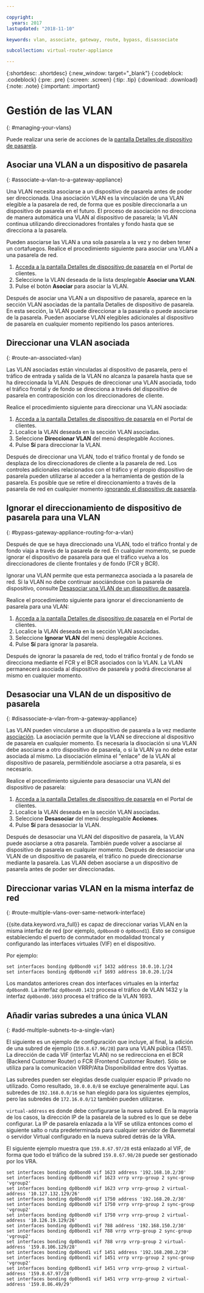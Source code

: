 ```yaml
---

copyright:
  years: 2017
lastupdated: "2018-11-10"

keywords: vlan, associate, gateway, route, bypass, disassociate

subcollection: virtual-router-appliance

---
```


{:shortdesc: .shortdesc}
{:new_window: target="_blank"}
{:codeblock: .codeblock}
{:pre: .pre}
{:screen: .screen}
{:tip: .tip}
{:download: .download}
{:note: .note}
{:important: .important}

# Gestión de las VLAN
{: #managing-your-vlans}

Puede realizar una serie de acciones de la [pantalla Detalles de dispositivo de pasarela](/docs/infrastructure/virtual-router-appliance?topic=virtual-router-appliance-view-vra-details).

## Asociar una VLAN a un dispositivo de pasarela
{: #associate-a-vlan-to-a-gateway-appliance}

Una VLAN necesita asociarse a un dispositivo de pasarela antes de poder ser direccionada. Una asociación VLAN es la vinculación de una VLAN elegible a la pasarela de red, de forma que es posible direccionarla a un dispositivo de pasarela en el futuro. El proceso de asociación no direcciona de manera automática una VLAN al dispositivo de pasarela; la VLAN continua utilizando direccionadores frontales y fondo hasta que se direcciona a la pasarela.

Pueden asociarse las VLAN a una sola pasarela a la vez y no deben tener un cortafuegos. Realice el procedimiento siguiente para asociar una VLAN a una pasarela de red.

1. [Acceda a la pantalla Detalles de dispositivo de pasarela](/docs/infrastructure/virtual-router-appliance?topic=virtual-router-appliance-view-vra-details) en el Portal de clientes.
2. Seleccione la VLAN deseada de la lista desplegable **Asociar una VLAN**.
3. Pulse el botón **Asociar** para asociar la VLAN.

Después de asociar una VLAN a un dispositivo de pasarela, aparece en la sección VLAN asociadas de la pantalla Detalles de dispositivo de pasarela. En esta sección, la VLAN puede direccionar a la pasarela o puede asociarse de la pasarela. Pueden asociarse VLAN elegibles adicionales al dispositivo de pasarela en cualquier momento repitiendo los pasos anteriores.

## Direccionar una VLAN asociada
{: #route-an-associated-vlan}

Las VLAN asociadas están vinculadas al dispositivo de pasarela, pero el tráfico de entrada y salida de la VLAN no alcanza la pasarela hasta que se ha direccionada la VLAN. Después de direccionar una VLAN asociada, todo el tráfico frontal y de fondo se direcciona a través del dispositivo de pasarela en contraposición con los direccionadores de cliente.

Realice el procedimiento siguiente para direccionar una VLAN asociada:

1. [Acceda a la pantalla Detalles de dispositivo de pasarela](/docs/infrastructure/virtual-router-appliance?topic=virtual-router-appliance-view-vra-details) en el Portal de clientes.
2. Localice la VLAN deseada en la sección VLAN asociadas.
3. Seleccione **Direccionar VLAN** del menú desplegable Acciones.
4. Pulse **Sí** para direccionar la VLAN.

Después de direccionar una VLAN, todo el tráfico frontal y de fondo se desplaza de los direccionadores de cliente a la pasarela de red. Los controles adicionales relacionados con el tráfico y el propio dispositivo de pasarela pueden utilizarse al acceder a la herramienta de gestión de la pasarela. Es posible que se retire el direccionamiento a través de la pasarela de red en cualquier momento [ignorando el dispositivo de pasarela](#bypass-gateway-appliance-routing-for-a-vlan).

## Ignorar el direccionamiento de dispositivo de pasarela para una VLAN
{: #bypass-gateway-appliance-routing-for-a-vlan}

Después de que se haya direccionado una VLAN, todo el tráfico frontal y de fondo viaja a través de la pasarela de red. En cualquier momento, se puede ignorar el dispositivo de pasarela para que el tráfico vuelva a los direccionadores de cliente frontales y de fondo (FCR y BCR).

Ignorar una VLAN permite que esta permanezca asociada a la pasarela de red. Si la VLAN no debe continuar asociándose con la pasarela de dispositivo, consulte [Desasociar una VLAN de un dispositivo de pasarela](#disassociate-a-vlan-from-a-gateway-appliance).

Realice el procedimiento siguiente para ignorar el direccionamiento de pasarela para una VLAN:

1. [Acceda a la pantalla Detalles de dispositivo de pasarela](/docs/infrastructure/virtual-router-appliance?topic=virtual-router-appliance-view-vra-details) en el Portal de clientes.
2. Localice la VLAN deseada en la sección VLAN asociadas.
3. Seleccione **Ignorar VLAN** del menú desplegable Acciones.
4. Pulse **Sí** para ignorar la pasarela.

Después de ignorar la pasarela de red, todo el tráfico frontal y de fondo se direcciona mediante el FCR y el BCR asociados con la VLAN. La VLAN permanecerá asociada al dispositivo de pasarela y podrá direccionarse al mismo en cualquier momento.

## Desasociar una VLAN de un dispositivo de pasarela
{: #disassociate-a-vlan-from-a-gateway-appliance}

Las VLAN pueden vincularse a un dispositivo de pasarela a la vez mediante [asociación](#associate-a-vlan-to-a-gateway-appliance). La asociación permite que la VLAN se direccione al dispositivo de pasarela en cualquier momento. Es necesaria la disociación si una VLAN debe asociarse a otro dispositivo de pasarela, o si la VLAN ya no debe estar asociada al mismo. La disociación elimina el "enlace" de la VLAN al dispositivo de pasarela, permitiéndole asociarse a otra pasarela, si es necesario.

Realice el procedimiento siguiente para desasociar una VLAN del dispositivo de pasarela:

1. [Acceda a la pantalla Detalles de dispositivo de pasarela](/docs/infrastructure/virtual-router-appliance?topic=virtual-router-appliance-view-vra-details) en el Portal de clientes.
2. Localice la VLAN deseada en la sección VLAN asociadas.
3. Seleccione **Desasociar** del menú desplegable **Acciones**.
4. Pulse **Sí** para desasociar la VLAN.

Después de desasociar una VLAN del dispositivo de pasarela, la VLAN puede asociarse a otra pasarela. También puede volver a asociarse al dispositivo de pasarela en cualquier momento. Después de desasociar una VLAN de un dispositivo de pasarela, el tráfico no puede direccionarse mediante la pasarela. Las VLAN deben asociarse a un dispositivo de pasarela antes de poder ser direccionadas.

## Direccionar varias VLAN en la misma interfaz de red
{: #route-multiple-vlans-over-same-network-interface}

{{site.data.keyword.vra_full}} es capaz de direccionar varias VLAN en la misma interfaz de red (por ejemplo, `dp0bond0` o `dp0bond1`). Esto se consigue estableciendo el puerto de conmutador en modalidad troncal y configurando las interfaces virtuales (VIF) en el dispositivo.

Por ejemplo:

```
set interfaces bonding dp0bond0 vif 1432 address 10.0.10.1/24
set interfaces bonding dp0bond0 vif 1693 address 10.0.20.1/24
```

Los mandatos anteriores crean dos interfaces virtuales en la interfaz `dp0bond0`. La interfaz `dp0bond0.1432` procesa el tráfico de VLAN 1432 y la interfaz `dp0bond0.1693` procesa el tráfico de la VLAN 1693.

## Añadir varias subredes a una única VLAN
{: #add-multiple-subnets-to-a-single-vlan}

El siguiente es un ejemplo de configuración que incluye, al final, la adición de una subred de ejemplo (`159.8.67.96/28`) para una VLAN pública (1451). La dirección de cada VIF (interfaz VLAN) no se redirecciona en el BCR (Backend Customer Router) o FCR (Frontend Customer Router). Sólo se utiliza para la comunicación VRRP/Alta Disponibilidad entre dos Vyattas.

Las subredes pueden ser elegidas desde cualquier espacio IP privado no utilizado. Como resultado, `10.0.0.0/8` se excluye generalmente aquí. Las subredes de `192.168.0.0/16` se han elegido para los siguientes ejemplos, pero las subredes de `172.16.0.0/12` también pueden utilizarse.

`virtual-address` es donde debe configurarse la nueva subred. En la mayoría de los casos, la dirección IP de la pasarela de la subred es lo que se debe configurar. La IP de pasarela enlazada a la VIF se utiliza entonces como el siguiente salto o ruta predeterminada para cualquier servidor de Baremetal o servidor Virtual configurado en la nueva subred detrás de la VRA.

El siguiente ejemplo muestra que `159.8.67.97/28` está enlazado al VIF, de forma que todo el tráfico de la subred `159.8.67.98/28` puede ser gestionado por los VRA.

```
set interfaces bonding dp0bond0 vif 1623 address '192.168.10.2/30'
set interfaces bonding dp0bond0 vif 1623 vrrp vrrp-group 2 sync-group 'vgroup2'
set interfaces bonding dp0bond0 vif 1623 vrrp vrrp-group 2 virtual-address '10.127.132.129/26'
set interfaces bonding dp0bond0 vif 1750 address '192.168.20.2/30'
set interfaces bonding dp0bond0 vif 1750 vrrp vrrp-group 2 sync-group 'vgroup2'
set interfaces bonding dp0bond0 vif 1750 vrrp vrrp-group 2 virtual-address '10.126.19.129/26'
set interfaces bonding dp0bond1 vif 788 address '192.168.150.2/30'
set interfaces bonding dp0bond1 vif 788 vrrp vrrp-group 2 sync-group 'vgroup2'
set interfaces bonding dp0bond1 vif 788 vrrp vrrp-group 2 virtual-address '159.8.106.129/28'
set interfaces bonding dp0bond1 vif 1451 address '192.168.200.2/30'
set interfaces bonding dp0bond1 vif 1451 vrrp vrrp-group 2 sync-group 'vgroup2'
set interfaces bonding dp0bond1 vif 1451 vrrp vrrp-group 2 virtual-address '159.8.67.97/28'
set interfaces bonding dp0bond1 vif 1451 vrrp vrrp-group 2 virtual-address '159.8.86.49/29'
```
